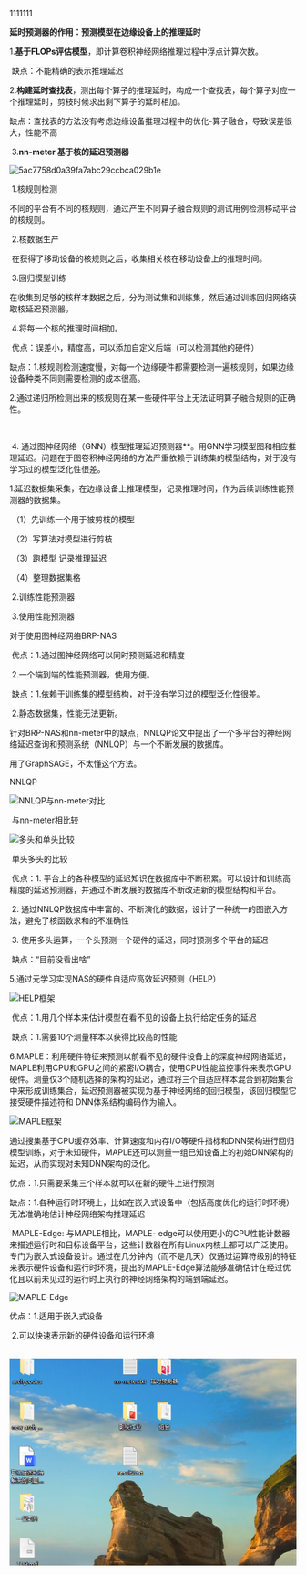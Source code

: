 











1111111

**延时预测器的作用：预测模型在边缘设备上的推理延时**

​          1.**基于FLOPs评估模型**，即计算卷积神经网络推理过程中浮点计算次数。

​             缺点：不能精确的表示推理延迟

​          2.**构建延时查找表**，测出每个算子的推理延时，构成一个查找表，每个算子对应一个推理延时，剪枝时候求出剩下算子的延时相加。 

​             缺点：查找表的方法没有考虑边缘设备推理过程中的优化-算子融合，导致误差很大，性能不高









​           3.**nn-meter 基于核的延迟预测器**

![5ac7758d0a39fa7abc29ccbca029b1e](C:\Users\PC\Desktop\5ac7758d0a39fa7abc29ccbca029b1e.png)

​                           1.核规则检测

​                           不同的平台有不同的核规则，通过产生不同算子融合规则的测试用例检测移动平台的核规则。

​                           2.核数据生产

​                           在获得了移动设备的核规则之后，收集相关核在移动设备上的推理时间。

​                           3.回归模型训练

​                           在收集到足够的核样本数据之后，分为测试集和训练集，然后通过训练回归网络获取核延迟预测器。

​                          4.将每一个核的推理时间相加。

​                         优点：误差小，精度高，可以添加自定义后端（可以检测其他的硬件）

​                          缺点：1.核规则检测速度慢，对每一个边缘硬件都需要检测一遍核规则，如果边缘设备种类不同则需要检测的成本很高。

​                                     2.通过递归所检测出来的核规则在某一些硬件平台上无法证明算子融合规则的正确性。

​          





​            4.   通过图神经网络（GNN）模型推理延迟预测器**。用GNN学习模型图和相应推理延迟。问题在于图卷积神经网络的方法严重依赖于训练集的模型结构，对于没有学习过的模型泛化性很差。

​                                  1.延迟数据集采集，在边缘设备上推理模型，记录推理时间，作为后续训练性能预测器的数据集。

​                                           （1）先训练一个用于被剪枝的模型

​                                           （2）写算法对模型进行剪枝

​                                           （3）跑模型 记录推理延迟

​                                           （4）整理数据集格

​                                 2.训练性能预测器

​                                 3.使用性能预测器

对于使用图神经网络BRP-NAS

​      优点：1.通过图神经网络可以同时预测延迟和精度

​                  2.一个端到端的性能预测器，使用方便。

​      缺点：1.依赖于训练集的模型结构，对于没有学习过的模型泛化性很差。

​                  2.静态数据集，性能无法更新。

针对BRP-NAS和nn-meter中的缺点，NNLQP论文中提出了一个多平台的神经网络延迟查询和预测系统（NNLQP）与一个不断发展的数据库。

用了GraphSAGE，不太懂这个方法。

NNLQP

![NNLQP与nn-meter对比](C:\Users\PC\Desktop\NNLQP与nn-meter对比.png)

​                                                                                                                          与nn-meter相比较





![多头和单头比较](C:\Users\PC\Desktop\多头和单头比较.png)

​                                                                                                                             单头多头的比较

​          优点：1. 平台上的各种模型的延迟知识在数据库中不断积累。可以设计和训练高精度的延迟预测器，并通过不断发展的数据库不断改进新的模型结构和平台。

​                     2. 通过NNLQP数据库中丰富的、不断演化的数据，设计了一种统一的图嵌入方法，避免了核函数求和的不准确性

​                     3. 使用多头运算，一个头预测一个硬件的延迟，同时预测多个平台的延迟

​         缺点：“目前没看出啥”







  5.通过元学习实现NAS的硬件自适应高效延迟预测（HELP）

![HELP框架](C:\Users\PC\Desktop\一些图片\HELP框架.png)

​         优点：1.用几个样本来估计模型在看不见的设备上执行给定任务的延迟

​          缺点：1.需要10个测量样本以获得比较高的性能





​     6.MAPLE：利用硬件特征来预测以前看不见的硬件设备上的深度神经网络延迟，MAPLE利用CPU和GPU之间的紧密I/O耦合，使用CPU性能监控事件来表示GPU硬件。测量仅3个随机选择的架构的延迟，通过将三个自适应样本混合到初始集合中来形成训练集合，延迟预测器被实现为基于神经网络的回归模型，该回归模型它接受硬件描述符和 DNN体系结构编码作为输入。

![MAPLE框架](C:\Users\PC\Desktop\一些图片\MAPLE框架.png)

​        通过搜集基于CPU缓存效率、计算速度和内存I/O等硬件指标和DNN架构进行回归模型训练，对于未知硬件，MAPLE还可以测量一组已知设备上的初始DNN架构的延迟，从而实现对未知DNN架构的泛化。

优点：1.只需要采集三个样本就可以在新的硬件上进行预测

缺点：1.各种运行时环境上，比如在嵌入式设备中（包括高度优化的运行时环境）无法准确地估计神经网络架构推理延迟



​       MAPLE-Edge:   与MAPLE相比，MAPLE- edge可以使用更小的CPU性能计数器来描述运行时和目标设备平台，这些计数器在所有Linux内核上都可以广泛使用。专门为嵌入式设备设计。通过在几分钟内（而不是几天）仅通过运算符级别的特征来表示硬件设备和运行时环境，提出的MAPLE-Edge算法能够准确估计在经过优化且以前未见过的运行时上执行的神经网络架构的端到端延迟。

![MAPLE-Edge](C:\Users\PC\Desktop\一些图片\MAPLE-Edge.png)



优点：1.适用于嵌入式设备

​            2.可以快速表示新的硬件设备和运行环境

​     ![image-20231109211545291](一些图片/image-20231109211545291.png)











